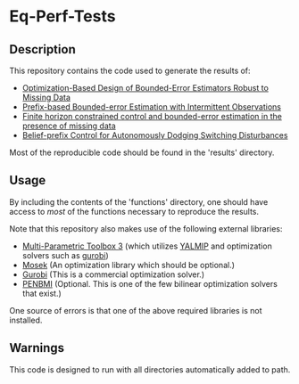 # Eq-Perf-Tests

## Description

This repository contains the code used to generate the results of:
* [Optimization-Based Design of Bounded-Error Estimators Robust to Missing Data](https://doi.org/10.1016/j.ifacol.2018.08.027)
* [Prefix-based Bounded-error Estimation with Intermittent Observations](https://doi.org/10.23919/ACC.2019.8814707)
* [Finite horizon constrained control and bounded-error estimation in the presence of missing data](https://doi.org/10.1016/j.nahs.2020.100854)
* [Belief-prefix Control for Autonomously Dodging Switching Disturbances](https://doi.org/10.23919/ECC51009.2020.9143990)

Most of the reproducible code should be found in the 'results' directory.

## Usage

By including the contents of the 'functions' directory, one should have access to _most_ of the functions necessary to reproduce the results.

Note that this repository also makes use of the following external libraries:
* [Multi-Parametric Toolbox 3](http://mpt3.org) (which utilizes [YALMIP](yalmip.github.io) and optimization solvers such as [gurobi](gurobi.com))
* [Mosek](http://mosek.com) (An optimization library which should be optional.)
* [Gurobi](http://gurobi.com) (This is a commercial optimization solver.)
* [PENBMI](http://www.penopt.com/penbmi.html) (Optional. This is one of the few bilinear optimization solvers that exist.)

One source of errors is that one of the above required libraries is not installed.

## Warnings

This code is designed to run with all directories automatically added to path.
